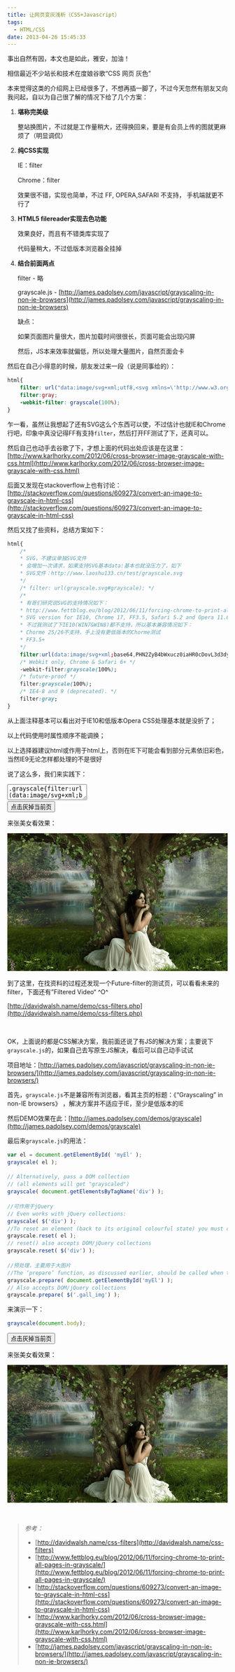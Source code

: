 ```yaml
---
title: 让网页变灰浅析（CSS+Javascript）
tags:
  - HTML/CSS
date: 2013-04-26 15:45:33
---
```


<style type="text/css">.log_item br{ display:none;}</style>

事出自然有因，本文也是如此，雅安，加油！

相信最近不少站长和技术在度娘谷歌“CSS 网页 灰色”

本来觉得这类的介绍网上已经很多了，不想再插一脚了，不过今天忽然有朋友又向我问起，自以为自己很了解的情况下给了几个方案：

1.  **堪称完美级**

    整站换图片，不过就是工作量稍大，还得换回来，要是有会员上传的图就更麻烦了（明显调侃）

2.  **纯CSS实现**

    IE：filter

    Chrome：filter

    效果很不错，实现也简单，不过 FF, OPERA,SAFARI 不支持， 手机端就更不行了
3.  **HTML5 filereader实现去色功能**

    效果良好，而且有不错类库实现了

    代码量稍大，不过低版本浏览器全挂掉
4.  **结合前面两点**

    filter - 略

    grayscale.js - [http://james.padolsey.com/javascript/grayscaling-in-non-ie-browsers](http://james.padolsey.com/javascript/grayscaling-in-non-ie-browsers)

    缺点：

    如果页面图片量很大，图片加载时间很很长，页面可能会出现闪屏

    然后，JS本来效率就偏低，所以处理大量图片，自然页面会卡

然后在自己小得意的时候，朋友发过来一段（说是同事给的）：
```css
html{
    filter: url("data:image/svg+xml;utf8,<svg xmlns=\'http://www.w3.org/2000/svg\'><filter id=\'grayscale\'><feColorMatrix type=\'matrix\' values=\'0.3333 0.3333 0.3333 0 0 0.3333 0.3333 0.3333 0 0 0.3333 0.3333 0.3333 0 0 0 0 0 1 0\'/></filter></svg>#grayscale");
    filter:gray;
    -webkit-filter: grayscale(100%);
}
```

乍一看，虽然让我想起了还有SVG这么个东西可以使，不过估计也就IE和Chrome行吧，印象中真没记得FF有支持`filter`，然后打开FF测试了下，还真可以。

然后自己也动手去谷歌了下，才想上面的代码出处应该是在这里：[http://www.karlhorky.com/2012/06/cross-browser-image-grayscale-with-css.html](http://www.karlhorky.com/2012/06/cross-browser-image-grayscale-with-css.html)

后面又发现在stackoverflow上也有讨论：[http://stackoverflow.com/questions/609273/convert-an-image-to-grayscale-in-html-css](http://stackoverflow.com/questions/609273/convert-an-image-to-grayscale-in-html-css)

然后又找了些资料，总结方案如下：
```css
html{
	/*
	* SVG，不建议单独SVG文件
	* 会增加一次请求，如果支持SVG基本data:基本也就没压力了，如下
	* SVG文件：http://www.laoshu133.cn/test/grayscale.svg
	*/
	/* filter: url(grayscale.svg#grayscale); */
	/*
	* 有哥们研究说SVG的支持情况如下：
	* http://www.fettblog.eu/blog/2012/06/11/forcing-chrome-to-print-all-pages-in-grayscale/
	* SVG version for IE10, Chrome 17, FF3.5, Safari 5.2 and Opera 11.6 -- does not, need to be prefixed. See below
	* 不过我测试了下IE10(WIN7&WIN8)都不支持，所以基本兼容情况如下：
	* Chorme 25/26不支持，手上没有更低版本的Chorme测试
	* FF3.5+
	*/
	filter:url(data:image/svg+xml;base64,PHN2ZyB4bWxucz0iaHR0cDovL3d3dy53My5vcmcvMjAwMC9zdmciPjxmaWx0ZXIgaWQ9ImdyYXlzY2FsZSI+PGZlQ29sb3JNYXRyaXggdHlwZT0ibWF0cml4IiB2YWx1ZXM9IjAuMzMzMyAwLjMzMzMgMC4zMzMzIDAgMCAwLjMzMzMgMC4zMzMzIDAuMzMzMyAwIDAgMC4zMzMzIDAuMzMzMyAwLjMzMzMgMCAwIDAgMCAwIDEgMCIvPjwvZmlsdGVyPjwvc3ZnPg==#grayscale);
	/* Webkit only, Chrome & Safari 6+ */
	-webkit-filter:grayscale(100%);
	/* future-proof */
	filter:grayscale(100%);
	/* IE4-8 and 9 (deprecated). */
	filter:gray;
}
```

从上面注释基本可以看出对于IE10和低版本Opera CSS处理基本就是没折了；

以上代码使用时属性顺序不能调换；

以上选择器建议html或作用于html上，否则在IE下可能会看到部分元素依旧彩色，当然IE9无论怎样都处理的不是很好

说了这么多，我们来实践下：
<div id="demo_code_grayscale_css" class="demo_code"><textarea id="demo_code_txt">.grayscale{filter:url(data:image/svg+xml;base64,PHN2ZyB4bWxucz0iaHR0cDovL3d3dy53My5vcmcvMjAwMC9zdmciPjxmaWx0ZXIgaWQ9ImdyYXlzY2FsZSI+PGZlQ29sb3JNYXRyaXggdHlwZT0ibWF0cml4IiB2YWx1ZXM9IjAuMzMzMyAwLjMzMzMgMC4zMzMzIDAgMCAwLjMzMzMgMC4zMzMzIDAuMzMzMyAwIDAgMC4zMzMzIDAuMzMzMyAwLjMzMzMgMCAwIDAgMCAwIDEgMCIvPjwvZmlsdGVyPjwvc3ZnPg==#grayscale);-webkit-filter:grayscale(100%);filter:grayscale(100%);filter:gray}</textarea>
<div class="demo_btns">	<button class="run">点击灰掉当前页</button>
</div>
<script type="text/javascript">jQuery(function($){var style,garyed=false,docElem=$('html'),shell=$('#demo_code_grayscale_css');shell.find('button.run').bind('click',function(){if(!style){var css=shell.find('textarea').val();style=document.createElement('style');style.type='text/css';if(style.styleSheet){style.styleSheet.cssText=css;}else{style.innerHTML=css;}$('head').prepend(style);}if(!garyed){docElem.addClass('grayscale');this.innerHTML='恢复当前页面';}else{docElem.removeClass('grayscale');this.innerHTML='灰掉当前页';}garyed=!garyed;});});</script>
</div>

来张美女看效果：

![3D Girl](/upload/3d_girl.jpg)

到了这里，在找资料的过程还发现一个Future-filter的测试页，可以看看未来的filter，下面还有”Filtered Video“ ^O^

[http://davidwalsh.name/demo/css-filters.php](http://davidwalsh.name/demo/css-filters.php)

&nbsp;

OK，上面说的都是CSS解决方案，我前面还说了有JS的解决方案；主要说下`grayscale.js`的，如果自己去写原生JS解决，看后可以自己动手试试

项目地址：[http://james.padolsey.com/javascript/grayscaling-in-non-ie-browsers/](http://james.padolsey.com/javascript/grayscaling-in-non-ie-browsers/)

首先，`grayscale.js`不是兼容所有浏览器，看其主页的标题：《“Grayscaling” in non-IE browsers》 ，解决方案并不适应于IE，至少是低版本的IE

然后DEMO效果在此：[http://james.padolsey.com/demos/grayscale](http://james.padolsey.com/demos/grayscale)

最后来`grayscale.js`的用法：
```javascript
var el = document.getElementById( 'myEl' );
grayscale( el );

// Alternatively, pass a DOM collection
// (all elements will get "grayscaled")
grayscale( document.getElementsByTagName('div') );

//可作用于jQuery
// Even works with jQuery collections:
grayscale( $('div') );
//To reset an element (back to its original colourful state) you must call grayscale.reset() and pass whatever elements you want reset:
grayscale.reset( el );
// reset() also accepts DOM/jQuery collections
grayscale.reset( $('div') );

//预处理，主要用于大图片
//The ‘prepare’ function, as discussed earlier, should be called when there’s a large image to process or even if there are several smaller images. Be aware that larger images will take quite a while to process (just a 300×300 PNG takes about 3 seconds in ‘prepare’ mode).
grayscale.prepare( document.getElementById('myEl') );
// Also accepts DOM/jQuery collections
grayscale.prepare( $('.gall_img') );
```

来演示一下：
```javascript
grayscale(document.body);
```
<div id="demo_code_grayscale_js" class="demo_code"><div class="demo_btns">	<button class="run">点击灰掉当前页</button>
</div><script type="text/javascript" src="/Lab/js/grayscale/grayscale.js"></script>
<script type="text/javascript">jQuery(function($){var garyed=false,shell=$('#demo_code_grayscale_js');shell.find('button.run').bind('click',function(){if(!garyed){grayscale(document.body);this.innerHTML='恢复当前页面';}else{grayscale.reset(document.body);this.innerHTML='灰掉当前页';}garyed=!garyed;});});</script>
</div>

来张美女看效果：

![3D Girl](/upload/3d_girl.jpg)

&nbsp;
> _参考：_
>
> *   [http://davidwalsh.name/css-filters](http://davidwalsh.name/css-filters)
> *   [http://www.fettblog.eu/blog/2012/06/11/forcing-chrome-to-print-all-pages-in-grayscale/](http://www.fettblog.eu/blog/2012/06/11/forcing-chrome-to-print-all-pages-in-grayscale/)
> *   [http://stackoverflow.com/questions/609273/convert-an-image-to-grayscale-in-html-css](http://stackoverflow.com/questions/609273/convert-an-image-to-grayscale-in-html-css)
> *   [http://www.karlhorky.com/2012/06/cross-browser-image-grayscale-with-css.html](http://www.karlhorky.com/2012/06/cross-browser-image-grayscale-with-css.html)
> *   [http://james.padolsey.com/javascript/grayscaling-in-non-ie-browsers/](http://james.padolsey.com/javascript/grayscaling-in-non-ie-browsers/)